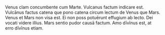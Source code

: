 Venus clam concumbente cum Marte. Vulcanus factum indicare est. Vulcānus factus catena que pono catena circum lectum de Venus que Mars. Venus et Mars non visa est. Ei non poss potuērunt effugium ab lecto. Dei vocati videre illius. Mars sentio pudor causā factum. Amo dīvīnus est, at erro dīvīnus etiam.
